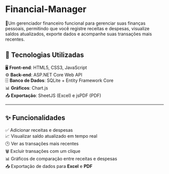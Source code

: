 # Financial-Manager
🧾Um gerenciador financeiro funcional para gerenciar suas finanças pessoais, permitindo que você registre receitas e despesas, visualize saldos atualizados, exporte dados e acompanhe suas transações mais recentes.

## 🔧 Tecnologias Utilizadas

🖥 **Front-end**: HTML5, CSS3, JavaScript  
⚙️ **Back-end**: ASP.NET Core Web API  
🗄️ **Banco de Dados**: SQLite + Entity Framework Core  
📊 **Gráficos**: Chart.js  
📤 **Exportação**: SheetJS (Excel) e jsPDF (PDF)

<hr>

## ✨ Funcionalidades

✅ Adicionar receitas e despesas  
📈 Visualizar saldo atualizado em tempo real  
🕒 Ver as transações mais recentes  
🗑 Excluir transações com um clique  
📊 Gráficos de comparação entre receitas e despesas  
📥 Exportação de dados para **Excel** e **PDF**
